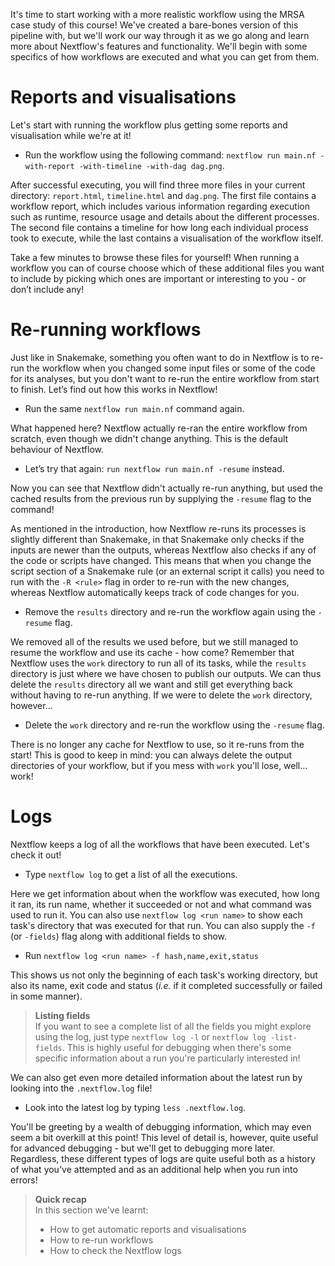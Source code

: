 It's time to start working with a more realistic workflow using the MRSA case
study of this course! We've created a bare-bones version of this pipeline with,
but we'll work our way through it as we go along and learn more about Nextflow's
features and functionality. We'll begin with some specifics of how workflows are
executed and what you can get from them.

# Reports and visualisations

Let's start with running the workflow plus getting some reports and
visualisation while we're at it!

* Run the workflow using the following command: `nextflow run main.nf
  -with-report -with-timeline -with-dag dag.png`.

After successful executing, you will find three more files in your current
directory: `report.html`, `timeline.html` and `dag.png`. The first file contains
a workflow report, which includes various information regarding execution such
as runtime, resource usage and details about the different processes. The second
file contains a timeline for how long each individual process took to execute,
while the last contains a visualisation of the workflow itself.

Take a few minutes to browse these files for yourself! When running a workflow
you can of course choose which of these additional files you want to include by
picking which ones are important or interesting to you - or don’t include any!

# Re-running workflows

Just like in Snakemake, something you often want to do in Nextflow is to re-run
the workflow when you changed some input files or some of the code for its
analyses, but you don't want to re-run the entire workflow from start to finish.
Let’s find out how this works in Nextflow!

* Run the same `nextflow run main.nf` command again.

What happened here? Nextflow actually re-ran the entire workflow from scratch,
even though we didn't change anything. This is the default behaviour of
Nextflow.

* Let’s try that again: `run nextflow run main.nf -resume` instead.

Now you can see that Nextflow didn't actually re-run anything, but used the
cached results from the previous run by supplying the `-resume` flag to the
command!

As mentioned in the introduction, how Nextflow re-runs its processes is slightly
different than Snakemake, in that Snakemake only checks if the inputs are newer
than the outputs, whereas Nextflow also checks if any of the code or scripts
have changed. This means that when you change the script section of a Snakemake
rule (or an external script it calls) you need to run with the `-R <rule>` flag
in order to re-run with the new changes, whereas Nextflow automatically keeps
track of code changes for you.

* Remove the `results` directory and re-run the workflow again using the
  `-resume` flag.

We removed all of the results we used before, but we still managed to resume the
workflow and use its cache - how come? Remember that Nextflow uses the `work`
directory to run all of its tasks, while the `results` directory is just where
we have chosen to publish our outputs. We can thus delete the `results`
directory all we want and still get everything back without having to re-run
anything. If we were to delete the `work` directory, however...

* Delete the `work` directory and re-run the workflow using the `-resume` flag.

There is no longer any cache for Nextflow to use, so it re-runs from the start!
This is good to keep in mind: you can always delete the output directories of
your workflow, but if you mess with `work` you'll lose, well... work!

# Logs

Nextflow keeps a log of all the workflows that have been executed. Let's check
it out!

* Type `nextflow log` to get a list of all the executions.

Here we get information about when the workflow was executed, how long it ran,
its run name, whether it succeeded or not and what command was used to run it.
You can also use `nextflow log <run name>` to show each task's directory that
was executed for that run. You can also supply the `-f` (or `-fields`) flag
along with additional fields to show.

* Run `nextflow log <run name> -f hash,name,exit,status`

This shows us not only the beginning of each task's working directory, but also
its name, exit code and status (*i.e.* if it completed successfully or failed in
some manner).

> **Listing fields** <br>
> If you want to see a complete list of all the fields you might explore using
> the log, just type `nextflow log -l` or `nextflow log -list-fields`. This is
> highly useful for debugging when there's some specific information about a run
> you're particularly interested in!

We can also get even more detailed information about the latest
run by looking into the `.nextflow.log` file!

* Look into the latest log by typing `less .nextflow.log`.

You'll be greeting by a wealth of debugging information, which may even seem a
bit overkill at this point! This level of detail is, however, quite useful for
advanced debugging - but we'll get to debugging more later. Regardless, these
different types of logs are quite useful both as a history of what you've
attempted and as an additional help when you run into errors!

> **Quick recap** <br>
> In this section we've learnt:
>
> * How to get automatic reports and visualisations
> * How to re-run workflows
> * How to check the Nextflow logs
